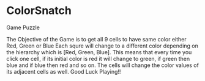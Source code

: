 # ColorSnatch
Game Puzzle

The Objective of the Game is to get all 9 cells to have same color either Red, Green or Blue
Each squre will change to a different color depending on the hierarchy which is [Red, Green, Blue].
This means that every time you click one cell, if its initial color is red it will change to green, if green then blue and if blue then red and so on.
The cells will change the color values of its adjacent cells as well.
Good Luck Playing!!
